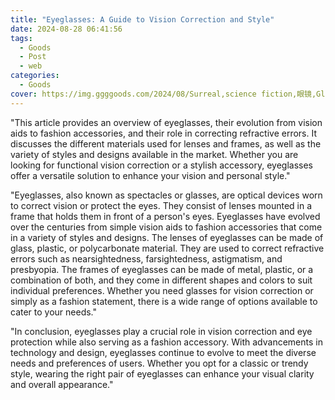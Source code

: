 ```yaml
---
title: "Eyeglasses: A Guide to Vision Correction and Style"
date: 2024-08-28 06:41:56
tags:
  - Goods
  - Post
  - web
categories:
  - Goods
cover: https://img.ggggoods.com/2024/08/Surreal,science fiction,眼镜,Glasses,technology,tech,diagrams,renderings,colors_20240830_00001_.png
---
```


"This article provides an overview of eyeglasses, their evolution from vision aids to fashion accessories, and their role in correcting refractive errors. It discusses the different materials used for lenses and frames, as well as the variety of styles and designs available in the market. Whether you are looking for functional vision correction or a stylish accessory, eyeglasses offer a versatile solution to enhance your vision and personal style."

"Eyeglasses, also known as spectacles or glasses, are optical devices worn to correct vision or protect the eyes. They consist of lenses mounted in a frame that holds them in front of a person's eyes. Eyeglasses have evolved over the centuries from simple vision aids to fashion accessories that come in a variety of styles and designs. The lenses of eyeglasses can be made of glass, plastic, or polycarbonate material. They are used to correct refractive errors such as nearsightedness, farsightedness, astigmatism, and presbyopia. The frames of eyeglasses can be made of metal, plastic, or a combination of both, and they come in different shapes and colors to suit individual preferences. Whether you need glasses for vision correction or simply as a fashion statement, there is a wide range of options available to cater to your needs."

"In conclusion, eyeglasses play a crucial role in vision correction and eye protection while also serving as a fashion accessory. With advancements in technology and design, eyeglasses continue to evolve to meet the diverse needs and preferences of users. Whether you opt for a classic or trendy style, wearing the right pair of eyeglasses can enhance your visual clarity and overall appearance."

